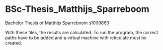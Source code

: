 # BSc-Thesis_Matthijs_Sparreboom
Bachelor Thesis of Matthijs Sparreboom s1009863

With these files, the results are calculated. To run the program, the correct paths have to be added and a virtual machine with reticulate must be created.
